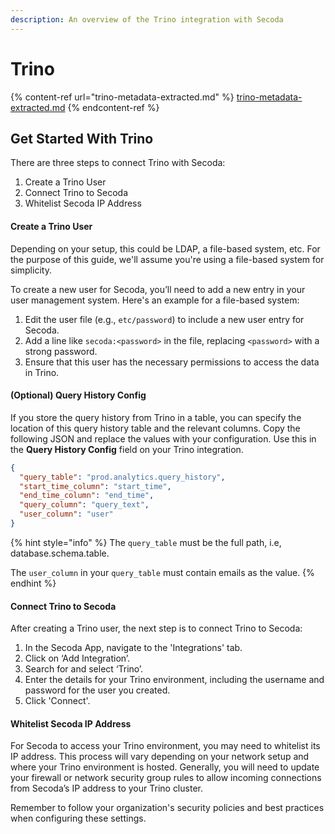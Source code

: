 ```yaml
---
description: An overview of the Trino integration with Secoda
---
```


# Trino

{% content-ref url="trino-metadata-extracted.md" %}
[trino-metadata-extracted.md](trino-metadata-extracted.md)
{% endcontent-ref %}

## Get Started With Trino

There are three steps to connect Trino with Secoda:

1. Create a Trino User
2. Connect Trino to Secoda
3. Whitelist Secoda IP Address

#### **Create a Trino User**&#x20;

Depending on your setup, this could be LDAP, a file-based system, etc. For the purpose of this guide, we'll assume you're using a file-based system for simplicity.

To create a new user for Secoda, you’ll need to add a new entry in your user management system. Here's an example for a file-based system:

1. Edit the user file (e.g., `etc/password`) to include a new user entry for Secoda.
2. Add a line like `secoda:<password>` in the file, replacing `<password>` with a strong password.
3. Ensure that this user has the necessary permissions to access the data in Trino.

#### **(Optional) Query History Config**

If you store the query history from Trino in a table, you can specify the location of this query history table and the relevant columns. Copy the following JSON and replace the values with your configuration. Use this in the  **Query History Config** field on your Trino integration.

```json
{
  "query_table": "prod.analytics.query_history",
  "start_time_column": "start_time", 
  "end_time_column": "end_time",
  "query_column": "query_text",
  "user_column": "user"
}
```

{% hint style="info" %}
The `query_table` must be the full path, i.e, database.schema.table.

The `user_column` in your `query_table` must contain emails as the value.&#x20;
{% endhint %}

#### **Connect Trino to Secoda**&#x20;

After creating a Trino user, the next step is to connect Trino to Secoda:

1. In the Secoda App, navigate to the 'Integrations' tab.
2. Click on ‘Add Integration’.
3. Search for and select ‘Trino’.
4. Enter the details for your Trino environment, including the username and password for the user you created.
5. Click 'Connect'.

#### **Whitelist Secoda IP Address**&#x20;

For Secoda to access your Trino environment, you may need to whitelist its IP address. This process will vary depending on your network setup and where your Trino environment is hosted. Generally, you will need to update your firewall or network security group rules to allow incoming connections from Secoda’s IP address to your Trino cluster.

Remember to follow your organization's security policies and best practices when configuring these settings.
